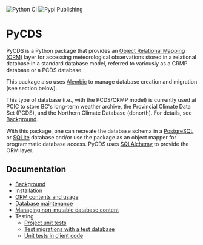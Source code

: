 ![Python CI](https://github.com/pacificclimate/pycds/workflows/Python%20CI/badge.svg)
![Pypi Publishing](https://github.com/pacificclimate/pycds/workflows/Pypi%20Publishing/badge.svg)

# PyCDS

PyCDS is a Python package that provides an
[Object Relational Mapping (ORM)](http://en.wikipedia.org/wiki/Object-relational_mapping)
layer for accessing meteorological observations stored in a relational 
database in a standard database model, referred to variously as a CRMP 
database or a PCDS database.

This package also uses [Alembic](https://alembic.sqlalchemy.org/) to manage 
database creation and migration (see section below).

This type of database (i.e., with the PCDS/CRMP model) is currently used at 
PCIC to store BC's long-term weather archive, the Provincial Climate Data 
Set (PCDS), and the Northern Climate Database (dbnorth). For details, see 
[Background](docs/background.md).

With this package, one can recreate the database schema in a
[PostgreSQL](http://www.postgresql.org) or [SQLite](http://www.sqlite.org)
database and/or use the package as an object mapper for programmatic database 
access. PyCDS uses [SQLAlchemy](http://www.sqlalchemy.org) to provide the 
ORM layer.

## Documentation

- [Background](docs/background.md)
- [Installation](docs/installation.md)
- [ORM contents and usage](docs/orm.md)
- [Database maintenance](docs/database-maintenance.md)
- [Managing non-mutable database content](docs/managing-non-mutable.md)
- Testing
    - [Project unit tests](docs/project-unit-tests.md)
    - [Test migrations with a test database](docs/test-migrations.md)
    - [Unit tests in client code](docs/unit-tests-in-client-code.md)
